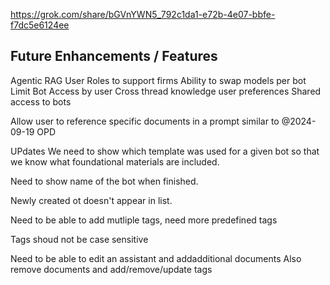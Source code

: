 https://grok.com/share/bGVnYWN5_792c1da1-e72b-4e07-bbfe-f7dc5e6124ee

## Future Enhancements / Features

Agentic RAG
User Roles to support firms
Ability to swap models per bot
Limit Bot Access by user
Cross thread knowledge
user preferences
Shared access to bots

Allow user to reference specific documents in a prompt similar to @2024-09-19 OPD

UPdates
We need to show which template was used for a given bot so that we know what foundational materials are included.

Need to show name of the bot when finished.

Newly created ot doesn't appear in list.

Need to be able to add mutliple tags, need more predefined tags

Tags shoud not be case sensitive

Need to be able to edit an assistant and addadditional documents
Also remove documents and add/remove/update tags

